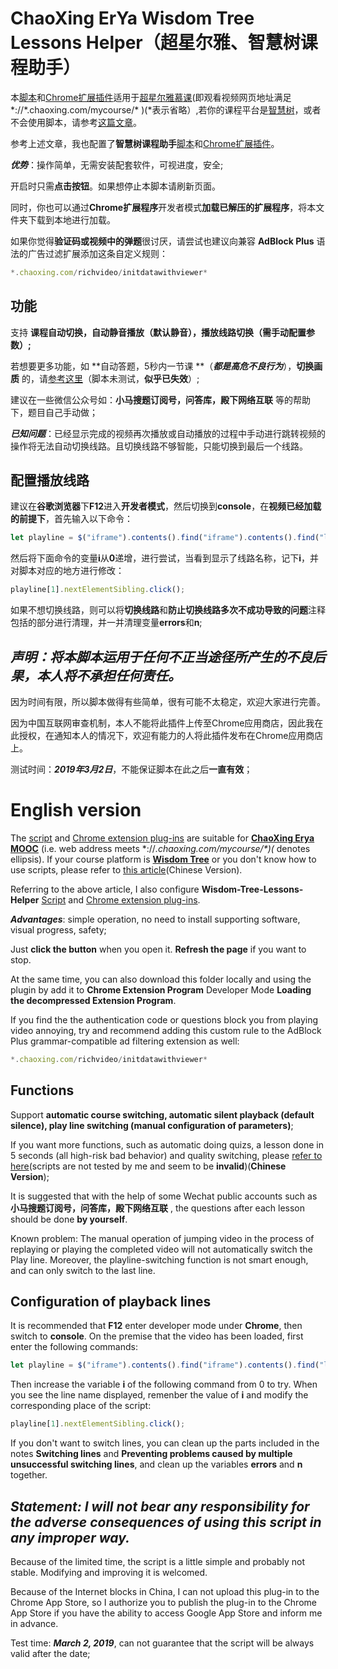 # ChaoXing ErYa Wisdom Tree Lessons Helper（超星尔雅、智慧树课程助手）

本[脚本](ChaoXing-ErYa-Lessons-Helper.js)和[Chrome扩展插件](Chrome/ChaoXing-ErYa-Lessons-Helper.crx)适用于[超星尔雅慕课](http://erya.mooc.chaoxing.com/)(即观看视频网页地址满足 \*://*.chaoxing.com/mycourse/\* )(*表示省略）,若你的课程平台是[智慧树](https://www.zhihuishu.com/)，或者不会使用脚本，请参考[这篇文章](http://www.cnblogs.com/yinbiao/p/8721391.html)。

参考上述文章，我也配置了**智慧树课程助手**[脚本](Wisdom-Tree/Wisdom-Tree-Lessons-Helper.js)和[Chrome扩展插件](Chrome/Wisdom-Tree-Lessons-Helper.crx)。

***优势***：操作简单，无需安装配套软件，可视进度，安全;

开启时只需**点击按钮**。如果想停止本脚本请刷新页面。

同时，你也可以通过**Chrome扩展程序**开发者模式**加载已解压的扩展程序**，将本文件夹下载到本地进行加载。

如果你觉得**验证码或视频中的弹题**很讨厌，请尝试也建议向兼容 **AdBlock Plus** 语法的广告过滤扩展添加这条自定义规则：

```JavaScript
*.chaoxing.com/richvideo/initdatawithviewer*
```

## 功能

支持 **课程自动切换，自动静音播放（默认静音），播放线路切换（需手动配置参数）;**

若想要更多功能，如 **自动答题，5秒内一节课 **（***都是高危不良行为***），**切换画质** 的，请[参考这里](https://poxiaobbs.com/thread-3268-1-1.html)（脚本未测试，**似乎已失效**）;

建议在一些微信公众号如：**小马搜题订阅号，问答库，殿下网络互联** 等的帮助下，题目自己手动做；

***已知问题***：已经显示完成的视频再次播放或自动播放的过程中手动进行跳转视频的操作将无法自动切换线路。且切换线路不够智能，只能切换到最后一个线路。

## 配置播放线路

建议在**谷歌浏览器**下**F12**进入**开发者模式**，然后切换到**console**，在**视频已经加载的前提下**，首先输入以下命令：

```JavaScript
let playline = $("iframe").contents().find("iframe").contents().find("li.vjs-menu-item.vjs-selected");
```

然后将下面命令的变量**i**从**0**递增，进行尝试，当看到显示了线路名称，记下**i**，并对脚本对应的地方进行修改：

```JavaScript
playline[1].nextElementSibling.click();
```

如果不想切换线路，则可以将**切换线路**和**防止切换线路多次不成功导致的问题**注释包括的部分进行清理，并一并清理变量**errors**和**n**;

## ***声明：将本脚本运用于任何不正当途径所产生的不良后果，本人将不承担任何责任。***

因为时间有限，所以脚本做得有些简单，很有可能不太稳定，欢迎大家进行完善。

因为中国互联网审查机制，本人不能将此插件上传至Chrome应用商店，因此我在此授权，在通知本人的情况下，欢迎有能力的人将此插件发布在Chrome应用商店上。

测试时间：***2019年3月2日***，不能保证脚本在此之后**一直有效**；


# English version

The [script](ChaoXing-ErYa-Lessons-Helper.js) and [Chrome extension plug-ins](Chrome/ChaoXing-ErYa-Lessons-Helper.crx) are suitable for **[ChaoXing Erya MOOC](http://erya.mooc.chaoxing.com/)** (i.e. web address meets \*://*.chaoxing.com/mycourse/\*)(* denotes ellipsis). If your course platform is **[Wisdom Tree](https://www.zhihuishu.com/)** or you don't know how to use scripts, please refer to [this article](http://www.cnblogs.com/yinbiao/p/8721391.html)(Chinese Version).

Referring to the above article, I also configure **Wisdom-Tree-Lessons-Helper** [Script](Wisdom-Tree/Wisdom-Tree-Lessons-Helper.js) and [Chrome extension plug-ins](Chrome/Wisdom-Tree-Lessons-Helper.crx).

***Advantages***: simple operation, no need to install supporting software, visual progress, safety;

Just **click the button** when you open it. **Refresh the page** if you want to stop.

At the same time, you can also download this folder locally and using the plugin by add it to **Chrome Extension Program** Developer Mode **Loading the decompressed Extension Program**.

If you find the the authentication code or questions block you from playing video annoying, try and recommend adding this custom rule to the AdBlock Plus grammar-compatible ad filtering extension as well:

```JavaScript
*.chaoxing.com/richvideo/initdatawithviewer*
```

## Functions

Support **automatic course switching, automatic silent playback (default silence), play line switching (manual configuration of parameters)**;

If you want more functions, such as automatic doing quizs, a lesson done in 5 seconds (all high-risk bad behavior) and quality switching, please [refer to here](https://poxiaobbs.com/thread-3268-1-1.html)(scripts are not tested by me and seem to be **invalid**)(**Chinese Version**);

It is suggested that with the help of some Wechat public accounts such as **小马搜题订阅号，问答库，殿下网络互联** , the questions after each lesson should be done **by yourself**.

Known problem: The manual operation of jumping video in the process of replaying or playing the completed video will not automatically switch the Play line. Moreover,  the playline-switching function is not smart enough, and can only switch to the last line.

## Configuration of playback lines

It is recommended that **F12** enter developer mode under **Chrome**, then switch to **console**. On the premise that the video has been loaded, first enter the following commands:

```JavaScript
let playline = $("iframe").contents().find("iframe").contents().find("li.vjs-menu-item.vjs-selected");
```

Then increase the variable **i** of the following command from 0 to try. When you see the line name displayed, remenber the value of **i** and modify the corresponding place of the script:

```JavaScript
playline[1].nextElementSibling.click();
```

If you don't want to switch lines, you can clean up the parts included in the notes **Switching lines** and **Preventing problems caused by multiple unsuccessful switching lines**, and clean up the variables **errors** and **n** together.

## ***Statement: I will not bear any responsibility for the adverse consequences of using this script in any improper way.***

Because of the limited time, the script is a little simple and probably not stable. Modifying and improving it is welcomed.

Because of the Internet blocks in China, I can not upload this plug-in to the Chrome App Store, so I authorize you to publish the plug-in to the Chrome App Store if you have the ability to access Google App Store and inform me in advance.

Test time: ***March 2, 2019***, can not guarantee that the script will be always valid after the date;